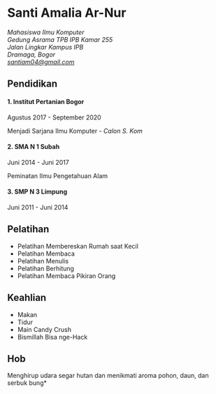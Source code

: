 # Santi Amalia Ar-Nur
*Mahasiswa Ilmu Komputer* \
*Gedung Asrama TPB IPB Kamar 255* \
*Jalan Lingkar Kampus IPB* \
*Dramaga, Bogor* \
*santiam04@gmail.com*

## Pendidikan

#### 1. Institut Pertanian Bogor

Agustus 2017 - September 2020

Menjadi Sarjana Ilmu Komputer - *Calon S. Kom*

#### 2. SMA N 1 Subah

Juni 2014 - Juni 2017

Peminatan Ilmu Pengetahuan Alam

#### 3. SMP N 3 Limpung

Juni 2011 - Juni 2014

## Pelatihan
- Pelatihan Membereskan Rumah saat Kecil
- Pelatihan Membaca
- Pelatihan Menulis
- Pelatihan Berhitung
- Pelatihan Membaca Pikiran Orang

## Keahlian
* Makan
* Tidur
* Main Candy Crush
* Bismillah Bisa nge-Hack

## Hob
Menghirup udara segar hutan dan menikmati aroma pohon, daun, dan serbuk bung*
